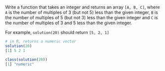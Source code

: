 Write a function that takes an integer and returns an array `[A, B, C]`, where `A` is the number of multiples of 3 (but not 5) less than the given integer, `B` is the number of multiples of 5 (but not 3) less than the given integer and `C` is the number of multiples of 3 and 5 less than the given integer. 

For example, `solution(20)` should return `[5, 2, 1]`

```r
# in R, returns a numeric vector
solution(20)
[1] 5 2 1

class(solution(20))
[1] "numeric"
```